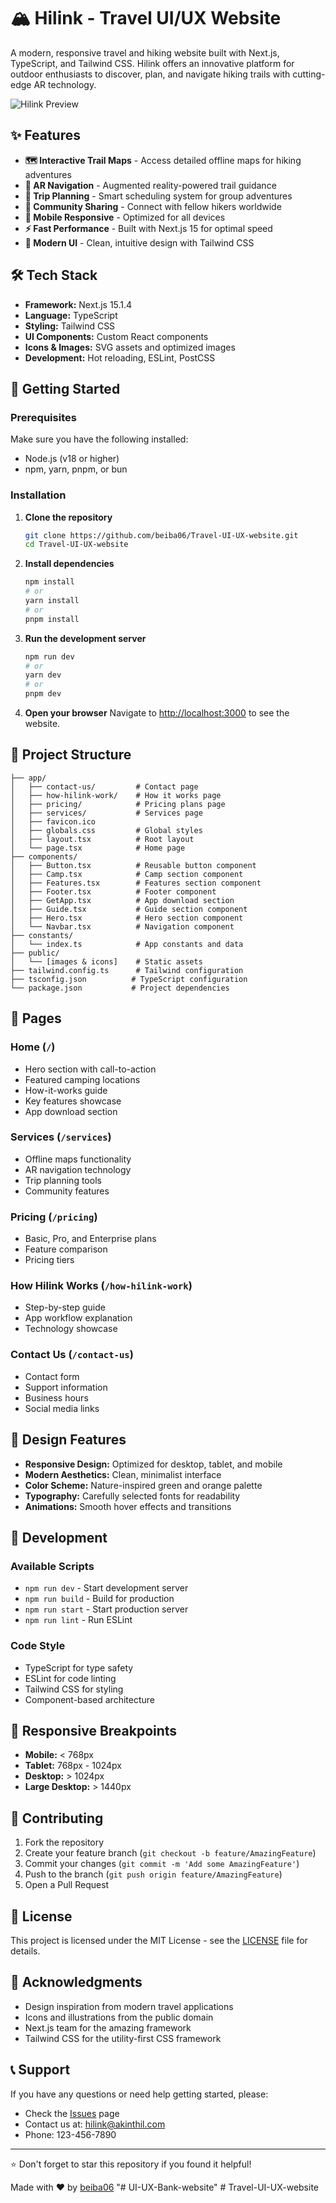 # 🏔️ Hilink - Travel UI/UX Website

A modern, responsive travel and hiking website built with Next.js, TypeScript, and Tailwind CSS. Hilink offers an innovative platform for outdoor enthusiasts to discover, plan, and navigate hiking trails with cutting-edge AR technology.

![Hilink Preview](./public/hero.png)

## ✨ Features

- **🗺️ Interactive Trail Maps** - Access detailed offline maps for hiking adventures
- **🚀 AR Navigation** - Augmented reality-powered trail guidance
- **📅 Trip Planning** - Smart scheduling system for group adventures
- **👥 Community Sharing** - Connect with fellow hikers worldwide
- **📱 Mobile Responsive** - Optimized for all devices
- **⚡ Fast Performance** - Built with Next.js 15 for optimal speed
- **🎨 Modern UI** - Clean, intuitive design with Tailwind CSS

## 🛠️ Tech Stack

- **Framework:** Next.js 15.1.4
- **Language:** TypeScript
- **Styling:** Tailwind CSS
- **UI Components:** Custom React components
- **Icons & Images:** SVG assets and optimized images
- **Development:** Hot reloading, ESLint, PostCSS

## 🚀 Getting Started

### Prerequisites

Make sure you have the following installed:
- Node.js (v18 or higher)
- npm, yarn, pnpm, or bun

### Installation

1. **Clone the repository**
   ```bash
   git clone https://github.com/beiba06/Travel-UI-UX-website.git
   cd Travel-UI-UX-website
   ```

2. **Install dependencies**
   ```bash
   npm install
   # or
   yarn install
   # or
   pnpm install
   ```

3. **Run the development server**
   ```bash
   npm run dev
   # or
   yarn dev
   # or
   pnpm dev
   ```

4. **Open your browser**
   Navigate to [http://localhost:3000](http://localhost:3000) to see the website.

## 📁 Project Structure

```
├── app/
│   ├── contact-us/         # Contact page
│   ├── how-hilink-work/    # How it works page
│   ├── pricing/            # Pricing plans page
│   ├── services/           # Services page
│   ├── favicon.ico
│   ├── globals.css         # Global styles
│   ├── layout.tsx          # Root layout
│   └── page.tsx            # Home page
├── components/
│   ├── Button.tsx          # Reusable button component
│   ├── Camp.tsx            # Camp section component
│   ├── Features.tsx        # Features section component
│   ├── Footer.tsx          # Footer component
│   ├── GetApp.tsx          # App download section
│   ├── Guide.tsx           # Guide section component
│   ├── Hero.tsx            # Hero section component
│   └── Navbar.tsx          # Navigation component
├── constants/
│   └── index.ts            # App constants and data
├── public/
│   └── [images & icons]    # Static assets
├── tailwind.config.ts      # Tailwind configuration
├── tsconfig.json          # TypeScript configuration
└── package.json           # Project dependencies
```

## 🌟 Pages

### Home (`/`)
- Hero section with call-to-action
- Featured camping locations
- How-it-works guide
- Key features showcase
- App download section

### Services (`/services`)
- Offline maps functionality
- AR navigation technology
- Trip planning tools
- Community features

### Pricing (`/pricing`)
- Basic, Pro, and Enterprise plans
- Feature comparison
- Pricing tiers

### How Hilink Works (`/how-hilink-work`)
- Step-by-step guide
- App workflow explanation
- Technology showcase

### Contact Us (`/contact-us`)
- Contact form
- Support information
- Business hours
- Social media links

## 🎨 Design Features

- **Responsive Design:** Optimized for desktop, tablet, and mobile
- **Modern Aesthetics:** Clean, minimalist interface
- **Color Scheme:** Nature-inspired green and orange palette
- **Typography:** Carefully selected fonts for readability
- **Animations:** Smooth hover effects and transitions

## 🔧 Development

### Available Scripts

- `npm run dev` - Start development server
- `npm run build` - Build for production
- `npm run start` - Start production server
- `npm run lint` - Run ESLint

### Code Style

- TypeScript for type safety
- ESLint for code linting
- Tailwind CSS for styling
- Component-based architecture

## 📱 Responsive Breakpoints

- **Mobile:** < 768px
- **Tablet:** 768px - 1024px
- **Desktop:** > 1024px
- **Large Desktop:** > 1440px

## 🤝 Contributing

1. Fork the repository
2. Create your feature branch (`git checkout -b feature/AmazingFeature`)
3. Commit your changes (`git commit -m 'Add some AmazingFeature'`)
4. Push to the branch (`git push origin feature/AmazingFeature`)
5. Open a Pull Request

## 📄 License

This project is licensed under the MIT License - see the [LICENSE](LICENSE) file for details.

## 🙏 Acknowledgments

- Design inspiration from modern travel applications
- Icons and illustrations from the public domain
- Next.js team for the amazing framework
- Tailwind CSS for the utility-first CSS framework

## 📞 Support

If you have any questions or need help getting started, please:

- Check the [Issues](https://github.com/beiba06/Travel-UI-UX-website/issues) page
- Contact us at: hilink@akinthil.com
- Phone: 123-456-7890

---

⭐ Don't forget to star this repository if you found it helpful!

Made with ❤️ by [beiba06](https://github.com/beiba06)
"# UI-UX-Bank-website" 
#   T r a v e l - U I - U X - w e b s i t e 
 
 